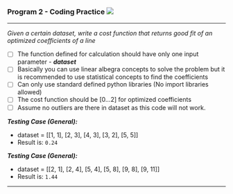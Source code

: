### Program 2 - Coding Practice ![](https://img.shields.io/badge/Level-Easy-green)

---------------------------------------------------------------------------------------------------------------------------------------------------

*Given a certain dataset, write a cost function that returns good fit of an optimized coefficients of a line*

- [ ] The function defined for calculation should have only one input parameter - ***dataset***
- [ ] Basically you can use linear albegra concepts to solve the problem but it is recommended to use statistical concepts to find the coefficients 
- [ ] Can only use standard defined python libraries (No import libraries allowed)
- [ ] The cost function should be [0...2] for optimized coefficients
- [ ] Assume no outliers are there in dataset as this code will not work.

***Testing Case (General):***
* dataset = [[1, 1], [2, 3], [4, 3], [3, 2], [5, 5]]
* Result is: ```0.24```


***Testing Case (General):***
* dataset = [[2, 1], [2, 4], [5, 4], [5, 8], [9, 8], [9, 11]]
* Result is: ```1.44```

------------------------------------------------------------------------------------------------------------------------------------------------
